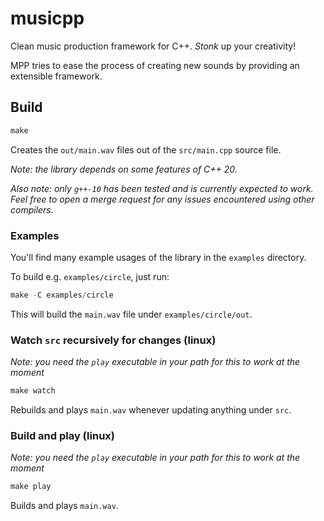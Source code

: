 # musicpp

Clean music production framework for C++. *Stonk* up your creativity!

MPP tries to ease the process of creating new sounds by providing an extensible framework.

## Build

```cpp
make
```

Creates the `out/main.wav` files out of the `src/main.cpp` source file.

*Note: the library depends on some features of C++ 20.*

*Also note: only `g++-10` has been tested and is currently expected to work. Feel free to open a merge request for any issues encountered using other compilers.*

### Examples

You'll find many example usages of the library in the `examples` directory.

To build e.g. `examples/circle`, just run:

```cpp
make -C examples/circle
```

This will build the `main.wav` file under `examples/circle/out`.

### Watch `src` recursively for changes (linux)

*Note: you need the `play` executable in your path for this to work at the moment*

```cpp
make watch
```

Rebuilds and plays `main.wav` whenever updating anything under `src`.

### Build and play (linux)

*Note: you need the `play` executable in your path for this to work at the moment*

```cpp
make play
```

Builds and plays `main.wav`.
